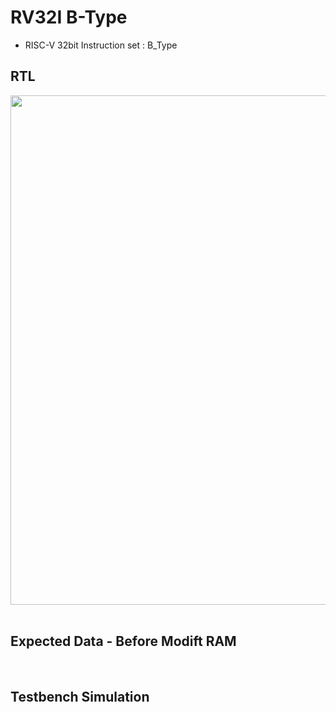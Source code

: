 # RV32I B-Type
- RISC-V 32bit Instruction set : B_Type

## RTL
<div align="center">
  <img width="2360" height="815" alt="image" src="https://github.com/user-attachments/assets/6f2a4adf-6539-42e9-a97e-b3a59b9fe8d2" />
</div>

<br>

## Expected Data - Before Modift RAM
<div align="center">

</div>

<br>

## Testbench Simulation
<div align="center">

</div>

